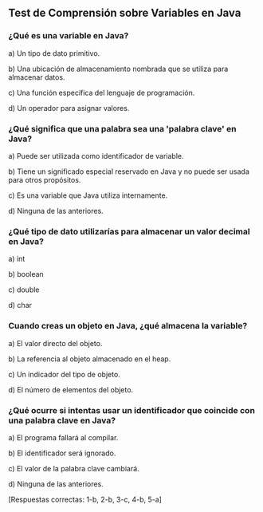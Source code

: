 ## Test de Comprensión sobre Variables en Java

### ¿Qué es una variable en Java?
a) Un tipo de dato primitivo.

b) Una ubicación de almacenamiento nombrada que se utiliza para almacenar datos.

c) Una función específica del lenguaje de programación.

d) Un operador para asignar valores.

### ¿Qué significa que una palabra sea una 'palabra clave' en Java?
a) Puede ser utilizada como identificador de variable.

b) Tiene un significado especial reservado en Java y no puede ser usada para otros propósitos.

c) Es una variable que Java utiliza internamente.

d) Ninguna de las anteriores.

### ¿Qué tipo de dato utilizarías para almacenar un valor decimal en Java?

a) int

b) boolean

c) double

d) char

### Cuando creas un objeto en Java, ¿qué almacena la variable?

a) El valor directo del objeto.

b) La referencia al objeto almacenado en el heap.

c) Un indicador del tipo de objeto.

d) El número de elementos del objeto.

### ¿Qué ocurre si intentas usar un identificador que coincide con una palabra clave en Java?

a) El programa fallará al compilar.

b) El identificador será ignorado.

c) El valor de la palabra clave cambiará.

d) Ninguna de las anteriores.




[Respuestas correctas: 1-b, 2-b, 3-c, 4-b, 5-a]